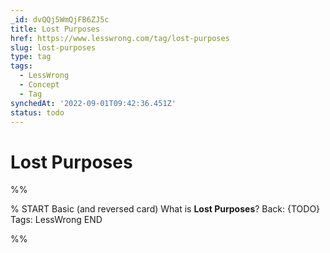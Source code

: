 ```yaml
---
_id: dvQQj5WmQjFB6ZJ5c
title: Lost Purposes
href: https://www.lesswrong.com/tag/lost-purposes
slug: lost-purposes
type: tag
tags:
  - LessWrong
  - Concept
  - Tag
synchedAt: '2022-09-01T09:42:36.451Z'
status: todo
---
```


# Lost Purposes


%%

% START
Basic (and reversed card)
What is **Lost Purposes**?
Back: {TODO}
Tags: LessWrong
END
<!--ID: 1663156992858-->


%%
	

